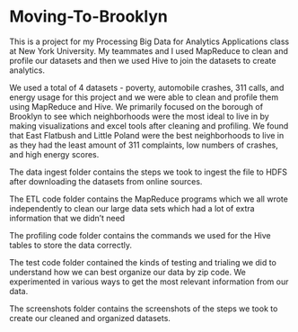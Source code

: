 # Moving-To-Brooklyn

This is a project for my Processing  Big Data for Analytics Applications class at New York University. My teammates and I used MapReduce to clean and profile our datasets and then we used Hive to join the datasets to create analytics. 

We used a total of 4 datasets - poverty, automobile crashes, 311 calls, and energy usage for this project and we were able to clean and profile them using MapReduce and Hive. We primarily focused on the borough of Brooklyn to see which neighborhoods were the most ideal to live in by making visualizations and excel tools after cleaning and profiling. We found that East Flatbush and Little Poland were the best neighborhoods to live in as they had the least amount of 311 complaints, low numbers of crashes, and high energy scores.

The data ingest folder contains the steps we took to ingest the file to HDFS after downloading the datasets from online sources.

The ETL code folder contains the MapReduce programs which we all wrote independently to clean our large data sets which had a lot of extra information that we didn’t need

The profiling code folder contains the commands we used for the Hive tables to store the data correctly. 

The test code folder contained the kinds of testing and trialing we did to understand how we can best organize our data by zip code. We experimented in various ways to get the most relevant information from our data. 

The screenshots folder contains the screenshots of the steps we took to create our cleaned and organized datasets.
